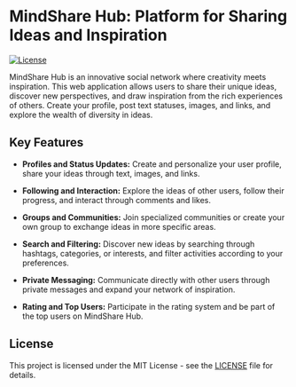 # MindShare Hub: Platform for Sharing Ideas and Inspiration

[![License](https://img.shields.io/badge/license-MIT-blue.svg)](https://opensource.org/licenses/MIT)

MindShare Hub is an innovative social network where creativity meets inspiration. This web application allows users to share their unique ideas, discover new perspectives, and draw inspiration from the rich experiences of others. Create your profile, post text statuses, images, and links, and explore the wealth of diversity in ideas.

## Key Features

- **Profiles and Status Updates:** Create and personalize your user profile, share your ideas through text, images, and links.

- **Following and Interaction:** Explore the ideas of other users, follow their progress, and interact through comments and likes.

- **Groups and Communities:** Join specialized communities or create your own group to exchange ideas in more specific areas.

- **Search and Filtering:** Discover new ideas by searching through hashtags, categories, or interests, and filter activities according to your preferences.

- **Private Messaging:** Communicate directly with other users through private messages and expand your network of inspiration.

- **Rating and Top Users:** Participate in the rating system and be part of the top users on MindShare Hub.

## License

This project is licensed under the MIT License - see the [LICENSE](LICENSE) file for details.
